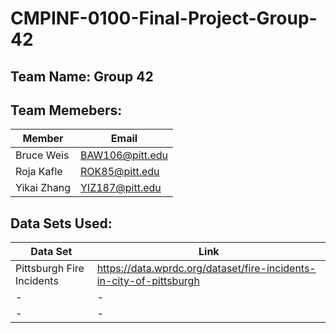 # CMPINF-0100-Final-Project-Group-42

## Team Name: Group 42
## Team Memebers:

| Member | Email |
| ------ | ----- |
|Bruce Weis|BAW106@pitt.edu|
|Roja Kafle|ROK85@pitt.edu|
|Yikai Zhang|YIZ187@pitt.edu|

## Data Sets Used:

|Data Set|Link|
|-----|-----|
|Pittsburgh Fire Incidents|https://data.wprdc.org/dataset/fire-incidents-in-city-of-pittsburgh|
| - | - |
| - | - |
